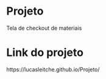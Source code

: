 # Projeto

Tela de checkout de materiais

<h1> Link do projeto </h1>
<span> https://lucasleitche.github.io/Projeto/ </span>
